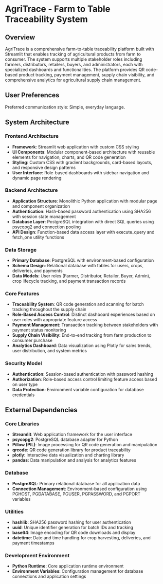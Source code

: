 # AgriTrace - Farm to Table Traceability System

## Overview

AgriTrace is a comprehensive farm-to-table traceability platform built with Streamlit that enables tracking of agricultural products from farm to consumer. The system supports multiple stakeholder roles including farmers, distributors, retailers, buyers, and administrators, each with specialized dashboards and functionalities. The platform provides QR code-based product tracking, payment management, supply chain visibility, and comprehensive analytics for agricultural supply chain management.

## User Preferences

Preferred communication style: Simple, everyday language.

## System Architecture

### Frontend Architecture
- **Framework**: Streamlit web application with custom CSS styling
- **UI Components**: Modular component-based architecture with reusable elements for navigation, charts, and QR code generation
- **Styling**: Custom CSS with gradient backgrounds, card-based layouts, and responsive design patterns
- **User Interface**: Role-based dashboards with sidebar navigation and dynamic page rendering

### Backend Architecture
- **Application Structure**: Monolithic Python application with modular page and component organization
- **Authentication**: Hash-based password authentication using SHA256 with session state management
- **Database Layer**: PostgreSQL integration with direct SQL queries using psycopg2 and connection pooling
- **API Design**: Function-based data access layer with execute_query and fetch_one utility functions

### Data Storage
- **Primary Database**: PostgreSQL with environment-based configuration
- **Schema Design**: Relational database with tables for users, crops, deliveries, and payments
- **Data Models**: User roles (Farmer, Distributor, Retailer, Buyer, Admin), crop lifecycle tracking, and payment transaction records

### Core Features
- **Traceability System**: QR code generation and scanning for batch tracking throughout the supply chain
- **Role-Based Access Control**: Distinct dashboard experiences based on user roles with appropriate feature access
- **Payment Management**: Transaction tracking between stakeholders with payment status monitoring
- **Supply Chain Visibility**: End-to-end tracking from farm production to consumer purchase
- **Analytics Dashboard**: Data visualization using Plotly for sales trends, user distribution, and system metrics

### Security Model
- **Authentication**: Session-based authentication with password hashing
- **Authorization**: Role-based access control limiting feature access based on user type
- **Data Protection**: Environment variable configuration for database credentials

## External Dependencies

### Core Libraries
- **Streamlit**: Web application framework for the user interface
- **psycopg2**: PostgreSQL database adapter for Python
- **Pillow (PIL)**: Image processing for QR code generation and manipulation
- **qrcode**: QR code generation library for product traceability
- **plotly**: Interactive data visualization and charting library
- **pandas**: Data manipulation and analysis for analytics features

### Database
- **PostgreSQL**: Primary relational database for all application data
- **Connection Management**: Environment-based configuration using PGHOST, PGDATABASE, PGUSER, PGPASSWORD, and PGPORT variables

### Utilities
- **hashlib**: SHA256 password hashing for user authentication
- **uuid**: Unique identifier generation for batch IDs and tracking
- **base64**: Image encoding for QR code downloads and display
- **datetime**: Date and time handling for crop harvesting, deliveries, and payment timestamps

### Development Environment
- **Python Runtime**: Core application runtime environment
- **Environment Variables**: Configuration management for database connections and application settings